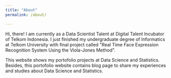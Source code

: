 ```yaml
---
title: "About"
permalink: /about/

---
```


Hi, there! I am currently as a Data Scientist Talent at Digital Talent Incubator of Telkom Indonesia. I just finished my undergraduate degree of Informatics at Telkom University with final project called "Real Time Face Expression Recognition System Using the Viola-Jones Method".

This website shows my portofolio projects at Data Science and Statistics. Besides, this portofolio website contains blog page to share my experiences and studies about Data Science and Statistics.
